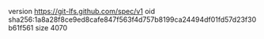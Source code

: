 version https://git-lfs.github.com/spec/v1
oid sha256:1a8a28f8ce9ed8cafe847f563f4d757b8199ca24494df01fd57d23f30b61f561
size 4070
